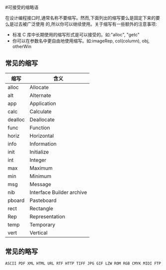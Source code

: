 #可接受的缩略语

在设计编程接口时,通常名称不要缩写。然而,下面列出的缩写要么是固定下来的要么是过去被广泛使用
的,所以你可以继续使用。关于缩写有一些额外的注意事项:

* 标准 C 库中长期使用的缩写形式是可以接受的。如:"alloc", "getc"
* 你可以在参数名中更自由地使用缩写。如:imageRep, col(column), obj, otherWin

## 常见的缩写

| 缩写 | 含义 |
| ---- | ---- |
| alloc | Allocate | 
| alt | Alternate|
| app |Application |
| calc | Calculate |
| dealloc | Deallocate |
| func | Function |
| horiz | Horizontal |
| info | Information |
| init | Initialize |
| int| Integer |
| max | Maximum |
| min | Minimum |
| msg | Message |
| nib | Interface Builder archive |
| pboard | Pasteboard |
| rect | Rectangle |
| Rep | Representation |
| temp | Temporary |
| vert | Vertical |

## 常见的略写

```
ASCII PDF XML HTML URL RTF HTTP TIFF JPG GIF LZW ROM RGB CMYK MIDI FTP
```

